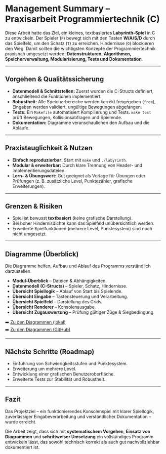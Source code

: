 # Management Summary – Praxisarbeit Programmiertechnik (C)

Diese Arbeit hatte das Ziel, ein kleines, textbasiertes **Labyrinth-Spiel** in C zu entwickeln. Der Spieler (`P`) bewegt sich mit den Tasten **W/A/S/D** durch das Spielfeld, um den Schatz (`T`) zu erreichen. Hindernisse (`O`) blockieren den Weg. Damit sollten die wichtigsten Konzepte der Programmiertechnik praxisnah umgesetzt werden: **Datenstrukturen, Algorithmen, Speicherverwaltung, Modularisierung, Tests und Dokumentation**.

---

## Vorgehen & Qualitätssicherung
- **Datenmodell & Schnittstellen:** Zuerst wurden die C-Structs definiert, anschließend die Funktionen implementiert.  
- **Robustheit:** Alle Speicherbereiche werden korrekt freigegeben (`free`), Eingaben werden validiert, ungültige Bewegungen abgefangen.  
- **Tests:** Ein `Makefile` automatisiert Kompilierung und Tests. `make test` prüft Bewegungen, Kollisionsabfragen und Spielende.  
- **Dokumentation:** Diagramme veranschaulichen den Aufbau und die Abläufe.  

---

## Praxistauglichkeit & Nutzen
- **Einfach reproduzierbar:** Start mit `make` und `./labyrinth`.  
- **Modular & erweiterbar:** Durch klare Trennung von Header- und Implementierungsdateien.  
- **Lern- & Übungswert:** Gut geeignet als Vorlage für Übungen oder Prüfungen (z. B. zusätzliche Level, Punktezähler, grafische Erweiterungen).  

---

## Grenzen & Risiken
- Spiel ist bewusst **textbasiert** (keine grafische Darstellung).  
- Bei hoher Hindernisdichte kann das Spielfeld unübersichtlich werden.  
- Erweiterte Spielfunktionen (mehrere Level, Punktesystem) sind noch nicht umgesetzt.  

---

## Diagramme (Überblick)
Die Diagramme helfen, Aufbau und Ablauf des Programms verständlich darzustellen.  

- **Modul-Überblick** – Dateien & Abhängigkeiten.  
- **Datenmodell (C-Structs)** – Spieler, Schatz, Hindernisse.  
- **Übersicht Spiellogik** – Ablauf von Start bis Spielende.  
- **Übersicht Eingabe** – Tastensteuerung und Verarbeitung.  
- **Übersicht Spielfeld** – Darstellung des Grids.  
- **Übersicht Renderer** – Konsolenausgabe.  
- **Übersicht Zugauswertung** – Prüfung gültiger Züge & Siegbedingung.  

➡️ [Zu den Diagrammen (lokal)](./diagramme.md)  
➡️ [Zu den Diagrammen (GitHub)](https://github.com/SalihSan54/PROT-B/blob/main/Labyrinth/docs/diagramme.md)  

---

## Nächste Schritte (Roadmap)
- Einführung von Schwierigkeitsstufen und Punktesystem.  
- Erweiterung um mehrere Level.  
- Entwicklung einer grafischen Benutzeroberfläche.  
- Erweiterte Tests zur Stabilität und Robustheit.  

---

## Fazit
Das Projektziel – ein funktionierendes Konsolenspiel mit klarer Spiellogik, zuverlässiger Eingabeverarbeitung und verständlicher Dokumentation – wurde erreicht.  

Die Arbeit zeigt, dass sich mit **systematischem Vorgehen**, **Einsatz von Diagrammen** und **schrittweiser Umsetzung** ein vollständiges Programm entwickeln lässt, das sowohl technisch korrekt als auch gut nachvollziehbar dokumentiert ist.
